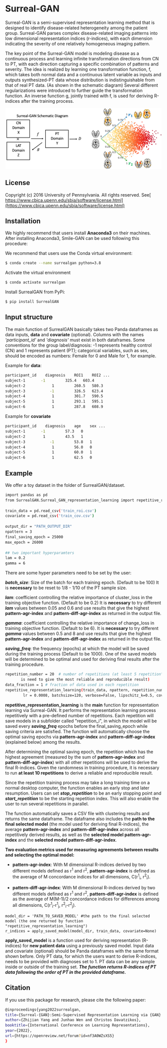 # Surreal-GAN
Surreal-GAN is a semi-supervised representation learning method that is designed to identify disease-related heterogeneity among the patient group.  Surreal-GAN parses complex disease-related imaging patterns into low dimensional representation indices (r-indices), with each dimension indicating the severity of one relatively homogeneous imaging pattern.

The key point of the Surreal-GAN model is modeling disease as a continuous process and learning infinite transformation directions from CN to PT, with each direction capturing a specific combination of patterns and severity. The idea is realized by learning one transformation function, f, which takes both normal data and a continuous latent variable as inputs and outputs synthesized-PT data whose distribution is indistinguishable from that of real PT data. (As shown in the schematic diagram) Several different regularizations were introduced to further guide the transformation function. An inverse function g, jointly trained with f, is used for deriving R-indices after the training process.

![image info](./datasets/SURREAL-GAN.png)

## License
Copyright (c) 2016 University of Pennsylvania. All rights reserved. See[ https://www.cbica.upenn.edu/sbia/software/license.html](https://www.cbica.upenn.edu/sbia/software/license.html)

## Installation
We highly recommend that users install **Anaconda3** on their machines. After installing Anaconda3, Smile-GAN can be used following this procedure:

We recommend that users use the Conda virtual environment:


```bash
$ conda create --name surrealgan python=3.8
```
Activate the virtual environment

```bash
$ conda activate surrealgan
```

Install SurrealGAN from PyPi:

```bash
$ pip install SurrealGAN
```



## Input structure
The main function of SurrealGAN basically takes two Panda dataframes as data inputs, **data** and **covariate** (optional). Columns with the names *'participant_id'* and *'diagnosis'* must exist in both dataframes. Some conventions for the group label/diagnosis: -1 represents healthy control (CN) and 1 represents patient (PT); categorical variables, such as sex, should be encoded as numbers: Female for 0 and Male for 1, for example.

Example for **data**:

```bash
participant_id    diagnosis    ROI1    ROI2 ...
subject-1	    -1         325.4   603.4
subject-2            1         260.5   580.3
subject-3           -1         326.5   623.4
subject-4            1         301.7   590.5
subject-5            1	       293.1   595.1
subject-6            1         287.8   608.9
```
Example for **covariate**

```bash
participant_id    diagnosis    age    sex ...
subject-1	    -1         57.3   0
subject-2 	     1         43.5   1
subject-3           -1         53.8   1
subject-4            1         56.0   0
subject-5            1	       60.0   1
subject-6            1         62.5   0
```

## Example
We offer a toy dataset in the folder of SurrealGAN/dataset.

```bash
import pandas as pd
from SurrealGAN.Surreal_GAN_representation_learning import repetitive_representation_learning

train_data = pd.read_csv('train_roi.csv')
covariate = pd.read_csv('train_cov.csv')

output_dir = "PATH_OUTPUT_DIR"
npattern = 3
final_saving_epoch = 25000
max_epoch = 26000

## two important hyperparamters
lam = 0.2
gamma = 6
```

There are some hyper parameters need to be set by the user:

***batch\_size***: Size of the batch for each training epoch. (Default to be 100) It is **necessary** to be reset to 1/8 - 1/10 of the PT sample size.

***lam***: coefficient controlling the relative importance of cluster\_loss in the training objective function. (Default to be 0.2) It is **necessary** to try different ***lam*** values between 0.05 and 0.6 and use results that give the highest **pattern-agr-index** and **pattern-diff-agr-index** as returned in the output file.

***gamma***: coefficient controlling the relative importance of change\_loss in training objective function. (Default to be 6). It is **necessary** to try different ***gamma*** values between 0.5 and 8 and use results that give the highest **pattern-agr-index** and **pattern-diff-agr-index** as returned in the output file.

***saving\_freq***: the frequency (epochs) at which the model will be saved during the training process (Default to be 1000). One of the saved models will be determined to be optimal and used for deriving final results after the training procedure.


```bash				    
repetition_number = 20  # number of repetitions (at least 5 repetition\
	   is need to give the most reliable and reproducible result)
data_fraction = 1 # fraction of data used in each repetition
repetitive_representation_learning(train_data, npattern, repetition_number, data_fraction, final_saving_epoch, max_epoch, output_dir, \
		lr = 0.0008, batchsize=120, verbose=False, lipschitz_k=0.5, covariate= None, start_repetition=0, lam=lam, gamma = gamma)
```

**repetitive\_representation\_learning** is the **main** function for representation learning via Surreal-GAN. It performs the representation learning process repetitively with a pre-defined number of repetitions. Each repetition will save models in a subfolder called "repetition_i", in which the model will be saved every ***saving\_freq*** epochs before the final\_saving\_epoch while saving criteria are satisfied. The function will automatically choose the optimal saving epochs via **pattern-agr-index** and **pattern-diff-agr-index** (explained below) among the results.

After determining the optimal saving epoch, the repetition which has the highest agreement (measured by the sum of **pattern-agr-index** and **pattern-diff-agr-index**) with all other repetitions will be used to derive the final R-indices. Given the randomness in training procedure, it is necessary to run **at least 10 repetitions** to derive a reliable and reproducible result. 

Since the repetition training process may take a long training time on a normal desktop computer, the function enables an early stop and later resumption. Users can set ***stop\_repetition*** to be an early stopping point and ***start\_repetition*** to be the starting repetition index. This will also enable the user to run several repetitions in parallel.

The function automatically saves a CSV file with clustering results and returns the same dataframe. The dataframe also includes the **path to the final selected model** (the model used for deriving final R-indices), the average **pattern-agr-index** and **pattern-diff-agr-index** across all repetitively derived results, as well as the **selected model pattern-agr-index** and the **selected model pattern-diff-agr-index**.

**Two evaluation metrics used for measuring agreements between results and selecting the optimal model:**

* **pattern-agr-index**: With M dimensional R-indices derived by two different models defined as r<sup>1</sup> and r<sup>2</sup>, **pattern-agr-index** is defined as the average of M concordance indices for all dimensions, C(r<sup>1</sup><sub>i</sub>, r<sup>2</sup><sub>i</sub>).

* **pattern-diff-agr-index**: With M dimensional R-indices derived by two different models defined as r<sup>1</sup> and r<sup>2</sup>, **pattern-diff-agr-index** is defined as the average of M(M-1)/2 concordance indices for differences among all dimensions, C(r<sup>1</sup><sub>i</sub>-r<sup>1</sup><sub>j</sub>, r<sup>2</sup><sub>i</sub>-r<sup>2</sup><sub>j</sub>).

```					    
model_dir = 'PATH_TO_SAVED_MODEL' #the path to the final selected model (the one returned by function "repetitive_representation_learning")
r_indices = apply_saved_model(model_dir, train_data, covariate=None)
```
**apply\_saved\_model** is a function used for deriving representation (R-indices) for **new patient data** using a previously saved model. Input data and covariate (optional) should be Panda dataframes with the same format shown before. Only PT data, for which the users want to derive R-indices, needs to be provided with diagnoses set to 1. PT data can be any sample inside or outside of the training set. ***The function returns R-indices of PT data following the order of PT in the provided dataframe.***


## Citation
If you use this package for research, please cite the following paper:


```bash
@inproceedings{yang2022surrealgan,
title={Surreal-{GAN}:Semi-Supervised Representation Learning via {GAN} for uncovering heterogeneous disease-related imaging patterns},
author={Zhijian Yang and Junhao Wen and Christos Davatzikos},
booktitle={International Conference on Learning Representations},
year={2022},
url={https://openreview.net/forum?id=nf3A0WZsXS5}
}
```


